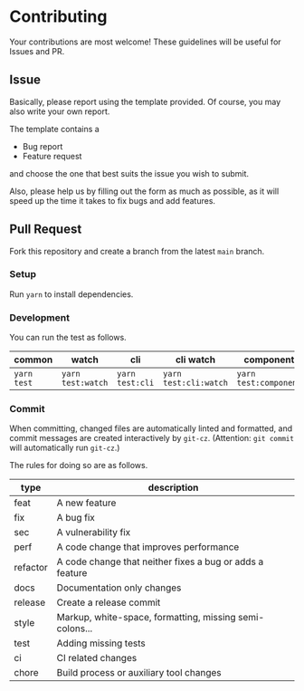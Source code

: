# Contributing

Your contributions are most welcome!
These guidelines will be useful for Issues and PR.

## Issue

Basically, please report using the template provided.
Of course, you may also write your own report.

The template contains a

- Bug report
- Feature request

and choose the one that best suits the issue you wish to submit.

Also, please help us by filling out the form as much as possible, as it will speed up the time it takes to fix bugs and add features.

## Pull Request

Fork this repository and create a branch from the latest `main` branch.

### Setup

Run `yarn` to install dependencies.

### Development

You can run the test as follows.

| common      | watch             | cli             | cli watch             | components             | components watch             | e2e             |
| ----------- | ----------------- | --------------- | --------------------- | ---------------------- | ---------------------------- | --------------- |
| `yarn test` | `yarn test:watch` | `yarn test:cli` | `yarn test:cli:watch` | `yarn test:components` | `yarn test:components:watch` | `yarn test:e2e` |

### Commit

When committing, changed files are automatically linted and formatted, and commit messages are created interactively by `git-cz`.
(Attention: `git commit` will automatically run `git-cz`.)

The rules for doing so are as follows.

| type     | description                                              |
| -------- | -------------------------------------------------------- |
| feat     | A new feature                                            |
| fix      | A bug fix                                                |
| sec      | A vulnerability fix                                      |
| perf     | A code change that improves performance                  |
| refactor | A code change that neither fixes a bug or adds a feature |
| docs     | Documentation only changes                               |
| release  | Create a release commit                                  |
| style    | Markup, white-space, formatting, missing semi-colons...  |
| test     | Adding missing tests                                     |
| ci       | CI related changes                                       |
| chore    | Build process or auxiliary tool changes                  |
